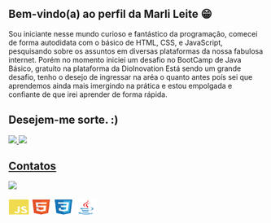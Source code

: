 ## Bem-vindo(a) ao perfil da Marli Leite 😁

 Sou iniciante nesse mundo curioso e fantástico da programação, comecei de forma autodidata com o básico de HTML, CSS, e JavaScript,
 pesquisando sobre os assuntos em diversas plataformas da nossa fabulosa internet.
 Porém no momento iniciei um desafio no BootCamp de Java Básico, gratuíto na plataforma da DioInovation
 Está sendo um grande desafio, tenho o desejo de ingressar na aréa o quanto antes poís sei que aprendemos ainda mais imergindo na prática e 
 estou empolgada e confiante de que irei aprender de forma rápida.

## Desejem-me sorte. :)

 <div>
   <a href="https://github.com/marli-leite">
   <img height="180em" src="https://github-readme-stats.vercel.app/api?username=marli-leite&show_icons=true&theme=tokyonight&include_all_commits=true&count_private=true"/>
   <img height="180em" src="https://github-readme-stats.vercel.app/api/top-langs/?username=marli-leite&layout=compact&langs_count=6&theme=tokyonight"/>
</div>

## Contatos

<div>
 <a href="https://www.linkedin.com/in/marli-leite" target="_blank"><img src="https://img.shields.io/badge/-LinkedIn-%230077B5?style=for-the-badge&logo=linkedin&logoColor=white" target-"blank"></a>
  
</div>
    
<div style="display: inline_block"><br>
  <img align="center" alt="Js" height="30" width="40" src="https://raw.githubusercontent.com/devicons/devicon/master/icons/javascript/javascript-plain.svg">
  <img align="center" alt="HTML" height="30" width="40" src="https://raw.githubusercontent.com/devicons/devicon/master/icons/html5/html5-original.svg">
  <img align="center" alt="CSS" height="30" width="40" src="https://raw.githubusercontent.com/devicons/devicon/master/icons/css3/css3-original.svg">
  <img align="center" alt="java" height="30" width="40" src="https://raw.githubusercontent.com/devicons/devicon/master/icons/java/java-original.svg">
</div>

<br>
